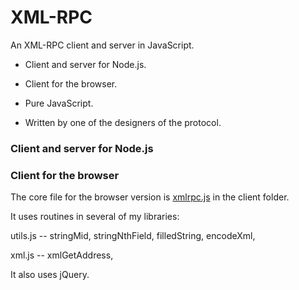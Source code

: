 # XML-RPC

An XML-RPC client and server in JavaScript.

* Client and server for Node.js.

* Client for the browser.

* Pure JavaScript.

* Written by one of the designers of the protocol.

### Client and server for Node.js

### Client for the browser

The core file for the browser version is <a href="https://github.com/scripting/xml-rpc/blob/master/client/xmlrpc.js">xmlrpc.js</a> in the client folder. 

It uses routines in several of my libraries: 

utils.js -- stringMid, stringNthField, filledString, encodeXml, 

xml.js -- xmlGetAddress, 

It also uses jQuery.

